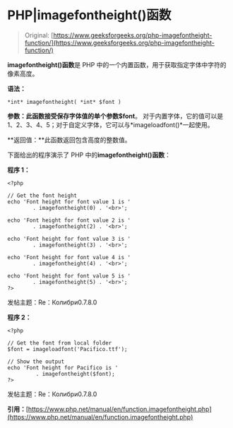 # PHP|imagefontheight()函数

> Original: [https://www.geeksforgeeks.org/php-imagefontheight-function/](https://www.geeksforgeeks.org/php-imagefontheight-function/)

**imagefontheight()函数**是 PHP 中的一个内置函数，用于获取指定字体中字符的像素高度。

**语法：**

```
*int* imagefontheight( *int* $font )
```

**参数：**此函数接受保存字体值的单个参数**$font**。 对于内置字体，它的值可以是 1、2、3、4、5；对于自定义字体，它可以与*imageloadfont()*一起使用。

**返回值：**此函数返回包含高度的整数值。

下面给出的程序演示了 PHP 中的**imagefontheight()函数**：

**程序 1：**

```
<?php

// Get the font height
echo 'Font height for font value 1 is '
        . imagefontheight(0) . '<br>';

echo 'Font height for font value 2 is '
        . imagefontheight(2) . '<br>';

echo 'Font height for font value 3 is '
        . imagefontheight(3) . '<br>';

echo 'Font height for font value 4 is '
        . imagefontheight(4) . '<br>';

echo 'Font height for font value 5 is '
        . imagefontheight(5) . '<br>';
?>
```

发帖主题：Re：Колибри0.7.8.0

**程序 2：**

```
<?php

// Get the font from local folder
$font = imageloadfont('Pacifico.ttf');

// Show the output
echo 'Font height for Pacifico is '
         . imagefontheight($font);
?>
```

发帖主题：Re：Колибри0.7.8.0

**引用：**[https://www.php.net/manual/en/function.imagefontheight.php](https://www.php.net/manual/en/function.imagefontheight.php)